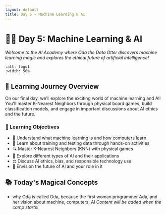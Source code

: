 ```yaml
---
layout: default
title: Day 5 - Machine Learning & AI
---
```


# 🧙‍♀️ Day 5: Machine Learning & AI

*Welcome to the AI Academy where Oda the Data Otter discovers machine learning magic and explores the ethical future of artificial intelligence!*

```{image} ../../images/logo1.png
:alt: logo1
:width: 50%
```

## 🔮 Learning Journey Overview

On our final day, we'll explore the exciting world of machine learning and AI! You'll master K-Nearest Neighbors through physical board games, build classification models, and engage in important discussions about AI ethics and the future.

### 🎯 Learning Objectives
- 🧠 Understand what machine learning is and how computers learn
- 🎯 Learn about training and testing data through hands-on activities
- 🔍 Master K-Nearest Neighbors (KNN) with physical games
- 🤖 Explore different types of AI and their applications
- ⚖️ Discuss AI ethics, bias, and responsible technology use
- 🔮 Envision the future of AI and your role in it

## 📚 Today's Magical Concepts

- why Oda is called Oda, because the first woman programmer Ada, and her vision about machine, computers, AI
*Content will be added when the camp starts!*
